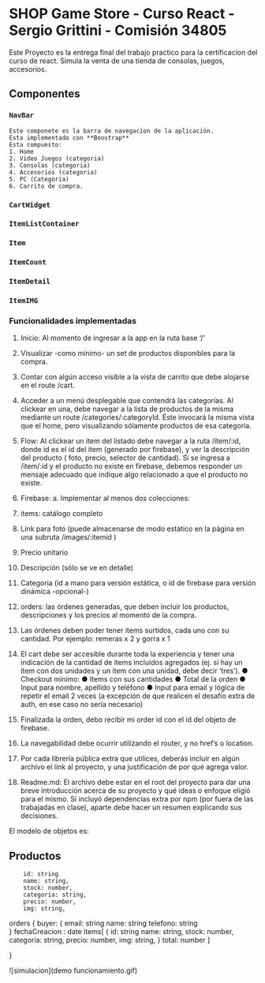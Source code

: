 # SHOP Game Store  - Curso React - Sergio Grittini - Comisión 34805

Este Proyecto es la entrega final del trabajo practico para la certificacion del curso de react.
Simula la venta de una tienda de consolas, juegos, accesorios.

## Componentes
### `NavBar`
    Este componete es la barra de navegacion de la aplicación.
    Esta implementado con **Boostrap** 
    Esta compuesto:
    1. Home
    2. Video Juegos (categoria)
    3. Consolas (categoria)
    4. Accesorios (categoria)
    5. PC (Categoria)
    6. Carrito de compra.

### `CartWidget`
### `ItemListContainer`
### `Item`
### `ItemCount`
### `ItemDetail`
### `ItemIMG`

### Funcionalidades implementadas
1. Inicio: Al momento de ingresar a la app en la ruta base ‘/’
2. Visualizar -como mínimo- un set de productos disponibles para la
compra.
3. Contar con algún acceso visible a la vista de carrito que debe alojarse
en el route /cart.
4. Acceder a un menú desplegable que contendrá las categorías. Al
clickear en una, debe navegar a la lista de productos de la misma
mediante un route /categories/:categoryId. Éste invocará la misma
vista que el home, pero visualizando sólamente productos de esa
categoría.
5. Flow: Al clickear un ítem del listado debe navegar a la ruta /item/:id, donde
id es el id del item (generado por firebase), y ver la descripción del producto (
foto, precio, selector de cantidad). Si se ingresa a /item/:id y el producto no
existe en firebase, debemos responder un mensaje adecuado que indique
algo relacionado a que el producto no existe.
6. Firebase:
 a. Implementar al menos dos colecciones:
7. items: catálogo completo
8. Link para foto (puede almacenarse de modo estático en
    la página en una subruta /images/:itemid )
9. Precio unitario
10. Descripción (sólo se ve en detalle)
11. Categoria (id a mano para versión estática, o id de
firebase para versión dinámica -opcional-)
12. orders: las órdenes generadas, que deben incluir los
productos, descripciones y los precios al momento de la
compra.
13. Las órdenes deben poder tener items surtidos, cada uno
con su cantidad. Por ejemplo: remeras x 2 y gorra x 1

14. El cart debe ser accesible durante toda la experiencia y tener una indicación
de la cantidad de items incluidos agregados (ej. si hay un ítem con dos
unidades y un ítem con una unidad, debe decir ‘tres’).
● Checkout mínimo:
● Items con sus cantidades
● Total de la orden
● Input para nombre, apellido y teléfono
● Input para email y lógica de repetir el email 2 veces (a excepción de
que realicen el desafío extra de auth, en ese caso no sería necesario)
15. Finalizada la orden, debo recibir mi order id con el id del objeto de firebase.
16. La navegabilidad debe ocurrir utilizando el router, y no href’s o location.
17. Por cada librería pública extra que utilices, deberás incluir en algún archivo el
link al proyecto, y una justificación de por qué agrega valor.
18. Readme.md: El archivo debe estar en el root del proyecto para dar una breve
introducción acerca de su proyecto y qué ideas o enfoque eligió para el
mismo. Si incluyó dependencias extra por npm (por fuera de las trabajadas en
clase), aparte debe hacer un resumen explicando sus decisiones.


El modelo de objetos es:
## Productos
```
    id: string
    name: string,
    stock: number,
    categoria: string,
    precio: number,
    img: string,
```

orders
{
    buyer: {
        email: string 
        name: string
        telefono: string   
    }
    fechaCreacion : date
    items[ {
                id: string
                name: string,
                stock: number,
                categoria: string,
                precio: number,
                img: string,
        }
        total: number
        ]

}

![simulacion](demo funcionamiento.gif)
